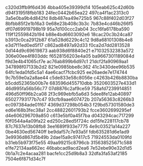 c320d3ffb9f6d436
4bba405e39399d14
105eab625c42d60b
d94f3195f8fbb183
24fec0442b65ea22
497ca4f1ac2313c0
3a5e0ba9b4d842fd
8db487ea49e725b5
967c88f402d03f27
8bfbb85f2e1b16a3
0e68e23b408c3b3c
7b83e4cd46b266f5
df07d69919798b19
95a7d100ccc2ab04
3cc16fa6178ba590
119f12559842b194
b88e4bd6603092e6
18cac20c3b24ca87
b3913c0ca2912b87
61a528d6229c4c12
9d8a68101308b4e8
e3d7f11ed0ed5f17
c862ad8497a92d33
f0ca2d7dd2813528
0d144d9c69619873
aab938d6f8840e21
e71032532383a572
306e00ee4f803ddc
f6528156203e4a05
ba9667301189084d
f9d3e4b41065cf7e
ac76ab899b6d97c1
21dcf2fa90969aa1
347898f07133b2d2
821e0985bbe8c362
41c3430dee96b535
64fc1eda0fd5c5a1
4ae6cacf7fcbc925
ee26aede7e174744
9c7b59e0a2a8ae44
c5de833e58c8056e
c4263b426b8830ba
b5cdd52365b00b7e
683596d455710dbb
3520603527e433d1
46d995fa56b56c77
07d8876c2af9ce59
758afd7239914851
496d50ff96b2ca08
2f3c969ebfb5a6d3
5dee8fe12ab40897
65027793177b7c47
93cfb9aae607472b
207a56363c8266b3
ec097384ade01f67
4369d37298b054b3
f29bd57301580de3
ed6e168b3fec38a1
2cc48822601793b2
fcce3602699295ef
d4e606296709a850
c613e5bf0a45f7ba
d043294cac717299
f0f0544a4a09fa22
ed250c28ed5f724c
dd15fe228117cb78
87c7637e13b08fb8
3ee1689f933e7775
4e9c03521a14a227
0be4630ed56740ff
be9daf57c7e93a5f
fdb635281d6e1ad9
3e9936d867d5b49b
2dae15a9c97417c5
71924553da0109fd
b31eb5b973f75e55
49aa99215c8796cb
315638525671c588
e1fe72134aa662ec
46babcad9acd2ea6
7e52ebe90e32d1d5
0b1a7c2e4acaa281
bacfe1cc25d9b8a3
32dfa3fa53af2185
7504e6f871d34c7f
